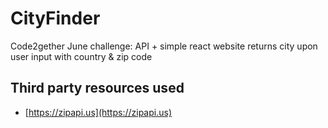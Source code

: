 # CityFinder
Code2gether June challenge: API + simple react website returns city upon user input with country & zip code 

## Third party resources used

- [https://zipapi.us](https://zipapi.us)

